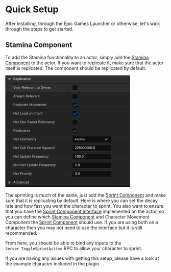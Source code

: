 ﻿# Quick Setup

After installing, through the Epic Games Launcher or otherwise, let's walk through the steps to get started.

## Stamina Component

To add the Stamina functionality to an actor, simply add the [Stamina Component](/docs/C%2B%2BClasses/StaminaComponent.md) to the actor. If you want to replicate it, make sure that the actor itself is replicated. The component should be replicated by default.

![](image.png)

The sprinting is much of the same, just add the [Sprint Component](/docs/C%2B%2BClasses/SprintComponent.md) and make sure that it is replicating by default. Here is where you can set the decay rate and how fast you want the character to sprint. You also want to ensure that you have the [Sprint Component Interface](/docs/C%2B%2BClasses/SprintComponentInterface.md) implemented on the actor, so you can define which [Stamina Component](/docs/C%2B%2BClasses/StaminaComponent.md) and Character Movement Component the [Sprint Component](/docs/C%2B%2BClasses/SprintComponent.md) should use. If you are using both on a character then you may not need to use the interface but it is still recommended. 


From here, you should be able to bind any inputs to the `Server_ToggleSprintActive` RPC to allow your character to sprint.  


If you are having any issues with getting this setup, please have a look at the example character included in the plugin. 
